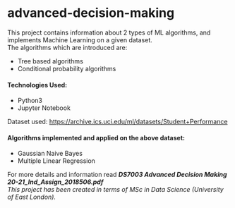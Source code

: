 # advanced-decision-making
This project contains information about 2 types of ML algorithms, and implements Machine Learning on a given dataset. <br>
The algorithms which are introduced are: <br>
* Tree based algorithms
* Conditional probability algorithms

#### Technologies Used:
* Python3
* Jupyter Notebook

Dataset used: https://archive.ics.uci.edu/ml/datasets/Student+Performance <br>
#### Algorithms implemented and applied on the above dataset: <br>
* Gaussian Naive Bayes <br>
* Multiple Linear Regression <br>

For more details and information read <i>**DS7003 Advanced Decision Making 20-21_Ind_Assign_2018506.pdf**</i> <br>
<i>This project has been created in terms of MSc in Data Science (University of East London). </i>
